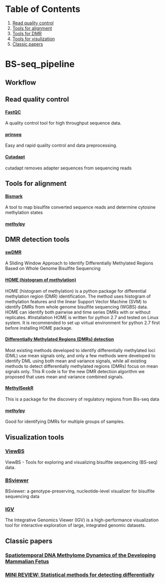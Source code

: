 # Table of Contents
1. [Read quality control](#quality_control)
2. [Tools for alignment](#alignment)
3. [Tools for DMR](#DMR)
4. [Tools for visulization](#view)
5. [Classic papers](#publication)


# BS-seq_pipeline

## Workflow <a name="workflow"></a>

## Read quality control <a name="quality_control"></a>

#### [FastQC](https://www.bioinformatics.babraham.ac.uk/projects/fastqc/)

A quality control tool for high throughput sequence data.

#### [prinseq](http://prinseq.sourceforge.net/)

Easy and rapid quality control and data preprocessing.

#### [Cutadapt](http://cutadapt.readthedocs.io/en/stable/guide.html)

cutadapt removes adapter sequences from sequencing reads

## Tools for alignment <a name="alignment"></a>

#### [Bismark](https://www.bioinformatics.babraham.ac.uk/projects/bismark/)

A tool to map bisulfite converted sequence reads and determine cytosine methylation states

#### [methylpy](https://github.com/yupenghe/methylpy/)

## DMR detection tools <a name="DMR"></a>

#### [swDMR](https://github.com/xflicsu/swDMR)

A Sliding Window Approach to Identify Differentially Methylated Regions Based on Whole Genome Bisulfite Sequencing

#### [HOME (histogram of methylation)](https://github.com/ListerLab/HOME)

HOME (histogram of methylation) is a python package for differential methylation region (DMR) identification. The method uses histogram of methylation features and the linear Support Vector Machine (SVM) to identify DMRs from whole genome bisulfite sequencing (WGBS) data. HOME can identify both pairwise and time series DMRs with or without replicates. #Installation HOME is written for python 2.7 and tested on Linux system. It is recommended to set up virtual environment for python 2.7 first before installing HOME package.

#### [Differentially Methylated Regions (DMRs) detection](http://www.columbia.edu/~sw2206/softwares.htm)

Most existing methods developed to identify differentially methylated loci (DML) use mean signals only, and only a few methods were developed to identify DML using both mean and variance signals, while all existing methods to detect differentially methylated regions (DMRs) focus on mean signals only. This R code is for the new DMR detection algorithm we proposed that uses mean and variance combined signals.

#### [MethylSeekR](https://bioconductor.org/packages/release/bioc/html/MethylSeekR.html)

This is a package for the discovery of regulatory regions from Bis-seq data



#### [methylpy](https://github.com/yupenghe/methylpy/)

Good for identifying DMRs for multiple groups of samples. 


## Visualization tools <a name="view"></a>

### [ViewBS](https://github.com/xie186/ViewBS)

ViewBS - Tools for exploring and visualizing bisulfite sequencing (BS-seq) data. 

### [BSviewer](http://sunlab.cpy.cuhk.edu.hk/BSviewer/)

BSviewer: a genotype-preserving, nucleotide-level visualizer for bisulfite sequencing data

### [IGV](software.broadinstitute.org/software/igv/)

The Integrative Genomics Viewer (IGV) is a high-performance visualization tool for interactive exploration of large, integrated genomic datasets.


## Classic papers <a name="publication"></a>
### [Spatiotemporal DNA Methylome Dynamics of the Developing Mammalian Fetus](http://www.biorxiv.org/content/biorxiv/early/2017/07/21/166744.1.full.pdf)

### [MINI REVIEW: Statistical methods for detecting differentially](http://bioinfo2.ugr.es/DMRs/Robinson_2014_Statistical%20methods%20for%20detecting%20DMCs.pdf)









